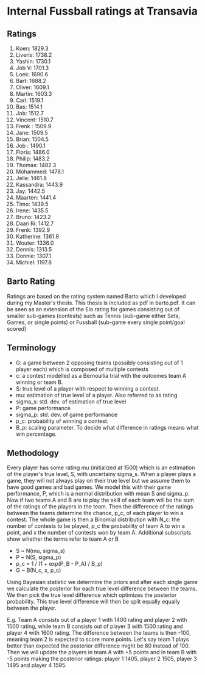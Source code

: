 # Internal Fussball ratings at Transavia
## Ratings
1. Koen: 1829.3 
2. Liveris: 1738.2 
3. Yashin: 1730.1 
4. Job V: 1701.3 
5. Loek: 1690.6 
6. Bart: 1688.2 
7. Oliver: 1609.1 
8. Martin: 1603.3 
9. Carl: 1519.1 
10. Bas: 1514.1 
11. Job: 1512.7 
12. Vincent: 1510.7 
13. Frenk : 1509.9 
14. Jane: 1509.5 
15. Brian: 1504.5 
16. Job : 1490.1 
17. Floris: 1486.0 
18. Philip: 1483.2 
19. Thomas: 1482.3 
20. Mohammed: 1478.1 
21. Jelle: 1461.8 
22. Kassandra: 1443.9 
23. Jay: 1442.5 
24. Maarten: 1441.4 
25. Timo: 1439.5 
26. Irene: 1435.5 
27. Bruno: 1423.2 
28. Daan Ri: 1412.7 
29. Frenk: 1392.9 
30. Katherine: 1361.9 
31. Wouter: 1336.0 
32. Dennis: 1313.5 
33. Donnie: 1307.1 
34. Michiel: 1197.8 

## Barto Rating
Ratings are based on the rating system named Barto which I developed during my Master's thesis. This thesis is included as pdf in barto.pdf. It can be seen as an extension of the Elo rating for games consisting out of smaller sub-games (contests) such as Tennis (sub-game either Sets, Games, or single points) or Fussball (sub-game every single point/goal scored)
## Terminology
- G: a game between 2 opposing teams (possibly consisting out of 1 player each) which is composed of multiple contests
- c: a contest modelled as a Bernoullia trial with the outcomes team A winning or team B.
- S: true level of a player with respect to winning a contest.
- mu: estimation of true level of a player. Also referred to as rating
- sigma_s: std. dev. of estimation of true level
- P: game performance
- sigma_p: std. dev. of game performance
- p_c: probability of winning a contest.
- B_p: scaling parameter. To decide what difference in ratings means what win percentage.
## Methodology
Every player has some rating mu (initialized at 1500) which is an estimation of the player's true level, S, with uncertainy sigma_s. When a player plays a game, they will not always play on their true level but we assume them to have good games and bad games. We model this with their game performance, P, which is a normal distribution with mean S and sigma_p. Now if two teams A and B are to play the skill of each team will be the sum of the ratings of the players in the team. Then the difference of the ratings between the teams determine the chance, p_c, of each player to win a contest. The whole game is then a Binomial distribution with N_c: the number of contests to be played, p_c the probability of team A to win a point, and x the number of contests won by team A. Additional subscripts show whether the terms refer to team A or B
- S ~ N(mu, sigma_s)
- P ~ N(S, sigma_p)
- p_c = 1 / (1 + exp(P_B - P_A) / B_p)
- G ~ B(N_c, x, p_c)

Using Bayesian statistic we determine the priors and after each single game we calculate the posterior for each true level difference between the teams. We then pick the true level difference which optimizes the posterior probability. This true level difference will then be split equally equally between the player. 

E.g. Team A consists out of a player 1 with 1400 rating and player 2 with 1500 rating, while team B consists out of player 3 with 1500 rating and player 4 with 1600 rating. The difference between the teams is then -100, meaning team 2 is expected to score more points. Let's say team 1 plays better than expected the posterior difference might be 80 instead of 100. Then we will update the players in team A with +5 points and in team B with -5 points making the posterior ratings: player 1 1405, player 2 1505, player 3 1495 and player 4 1595.